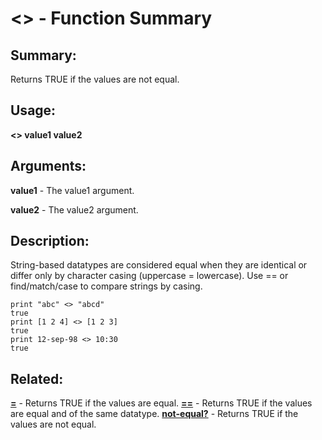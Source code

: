 # <> - Function Summary

## Summary:

Returns TRUE if the values are not equal.

## Usage:

**<> value1 value2**

## Arguments:

**value1** - The value1 argument.

**value2** - The value2 argument.

## Description:

String-based datatypes are considered equal when they are identical or differ only by character casing (uppercase = lowercase). Use == or find/match/case to compare strings by casing.

```
print "abc" <> "abcd"
true
print [1 2 4] <> [1 2 3]
true
print 12-sep-98 <> 10:30
true
```

## Related:

[**=**](http://www.rebol.com/docs/words/weq.html) - Returns TRUE if the values are equal.
[**==**](http://www.rebol.com/docs/words/weqeq.html) - Returns TRUE if the values are equal and of the same datatype.
[**not-equal?**](http://www.rebol.com/docs/words/wnot-equalq.html) - Returns TRUE if the values are not equal.